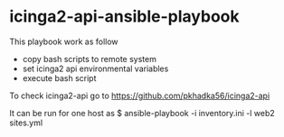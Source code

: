 # icinga2-api-ansible-playbook
This playbook work as follow
- copy bash scripts to remote system
- set icinga2 api environmental variables
- execute bash script

To check icinga2-api go to https://github.com/pkhadka56/icinga2-api

It can be run for one host as
$ ansible-playbook -i inventory.ini -l web2 sites.yml
